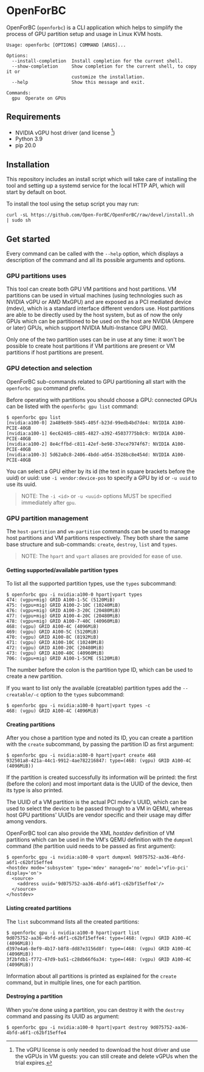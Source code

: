 # OpenForBC

OpenForBC (`openforbc`) is a CLI application which helps to simplify the process
of GPU partition setup and usage in Linux KVM hosts.

```
Usage: openforbc [OPTIONS] COMMAND [ARGS]...

Options:
  --install-completion  Install completion for the current shell.
  --show-completion     Show completion for the current shell, to copy it or
                        customize the installation.
  --help                Show this message and exit.

Commands:
  gpu  Operate on GPUs
```
## Requirements

- NVIDIA vGPU host driver (and license [^1])
- Python 3.9
- pip 20.0

[^1]: The vGPU license is only needed to download the host driver and use the
vGPUs in VM guests: you can still create and delete vGPUs when the trial
expires.

## Installation

This repository includes an install script which will take care of installing
the tool and setting up a systemd service for the local HTTP API, which will
start by default on boot.

To install the tool using the setup script you may run:

```shell
curl -sL https://github.com/Open-ForBC/OpenForBC/raw/devel/install.sh | sudo sh
```

## Get started

Every command can be called with the `--help` option, which displays a
description of the command and all its possible arguments and options.

### GPU partitions uses

This tool can create both GPU VM partitions and host partitions. VM partitions can
be used in virtual machines (using technologies such as NVIDIA vGPU or AMD
MxGPU) and are exposed as a PCI mediated device (mdev), which is a standard
interface different vendors use. Host partitions are able to be directly used by
the host system, but as of now the only GPUs which can be partitioned to be used
on the host are NVIDIA (Ampere or later) GPUs, which support NVIDIA
Multi-Instance GPU (MIG).

Only one of the two partition uses can be in use at any time: it won't be
possible to create host partitions if VM partitions are present or VM partitions
if host partitions are present.

### GPU detection and selection

OpenForBC sub-commands related to GPU partitioning all start with the `openforbc
gpu` command prefix.

Before operating with partitions you should choose a GPU: connected GPUs can be
listed with the `openforbc gpu list` command:

```
$ openforbc gpu list
[nvidia:a100-0] 2a489e89-5845-405f-b23d-99edb4bd7de4: NVIDIA A100-PCIE-40GB
[nvidia:a100-1] 6ec62485-c885-4827-a392-45037775b8c9: NVIDIA A100-PCIE-40GB
[nvidia:a100-2] 8e4cffbd-c811-42ef-be98-37ece7974f67: NVIDIA A100-PCIE-40GB
[nvidia:a100-3] 5d62a0c8-2406-4bdd-a054-3528bc8e454d: NVIDIA A100-PCIE-40GB
```

You can select a GPU either by its id (the text in square brackets before the
uuid) or uuid: use `-i vendor:device-pos` to specify a GPU by id or `-u uuid` to
use its uuid.

> NOTE: The `-i <id>` or `-u <uuid>` options MUST be specified immediately after
> `gpu`.

### GPU partition management

The `host-partition` and `vm-partition` commands can be used to manage host
partitions and VM partitions respectively. They both share the same base
structure and sub-commands: `create`, `destroy`, `list` and `types`.

> NOTE: The `hpart` and `vpart` aliases are provided for ease of use.

#### Getting supported/available partition types

To list all the supported partition types, use the `types` subcommand:

```
$ openforbc gpu -i nvidia:a100-0 hpart|vpart types
474: (vgpu+mig) GRID A100-1-5C (5120MiB)
475: (vgpu+mig) GRID A100-2-10C (10240MiB)
476: (vgpu+mig) GRID A100-3-20C (20480MiB)
477: (vgpu+mig) GRID A100-4-20C (20480MiB)
478: (vgpu+mig) GRID A100-7-40C (40960MiB)
468: (vgpu) GRID A100-4C (4096MiB)
469: (vgpu) GRID A100-5C (5120MiB)
470: (vgpu) GRID A100-8C (8192MiB)
471: (vgpu) GRID A100-10C (10240MiB)
472: (vgpu) GRID A100-20C (20480MiB)
473: (vgpu) GRID A100-40C (40960MiB)
706: (vgpu+mig) GRID A100-1-5CME (5120MiB)
```

The number before the colon is the partition type ID, which can be used to
create a new partition.

If you want to list only the available (creatable) partition types add the
`--creatable/-c` option to the `types` subcommand:

```
$ openforbc gpu -i nvidia:a100-0 hpart|vpart types -c
468: (vgpu) GRID A100-4C (4096MiB)
```

#### Creating partitions

After you chose a partition type and noted its ID, you can create a partition
with the `create` subcommand, by passing the partition ID as first argument:

```
$ openforbc gpu -i nvidia:a100-0 hpart|vpart create 468
932501a8-421a-44c1-9912-4ae782216847: type=(468: (vgpu) GRID A100-4C (4096MiB))
```

If the partition is created successfully its information will be printed: the
first (before the colon) and most important data is the UUID of the device, then
its type is also printed.

The UUID of a VM partition is the actual PCI mdev's UUID, which can be used to
select the device to be passed through to a VM in QEMU, whereas host GPU
partitions' UUIDs are vendor specific and their usage may differ among vendors.

OpenForBC tool can also provide the XML *hostdev* definition of VM partitions
which can be used in the VM's QEMU definition with the `dumpxml` command (the
partition uuid needs to be passed as first argument):

```
$ openforbc gpu -i nvidia:a100-0 vpart dumpxml 9d075752-aa36-4bfd-a6f1-c62bf15effe4
<hostdev mode='subsystem' type='mdev' managed='no' model='vfio-pci' display='on'>
  <source>
    <address uuid='9d075752-aa36-4bfd-a6f1-c62bf15effe4'/>
  </source>
</hostdev>
```

#### Listing created partitions

The `list` subcommand lists all the created partitions:

```
$ openforbc gpu -i nvidia:a100-0 hpart|vpart list
9d075752-aa36-4bfd-a6f1-c62bf15effe4: type=(468: (vgpu) GRID A100-4C (4096MiB))
d397e4a6-8ef9-4b17-b8f8-dd87e3156d8f: type=(468: (vgpu) GRID A100-4C (4096MiB))
3f2bfdb1-f772-47d9-ba51-c28db66f6a34: type=(468: (vgpu) GRID A100-4C (4096MiB))
```

Information about all partitions is printed as explained for the `create`
command, but in multiple lines, one for each partition.

#### Destroying a partition

When you're done using a partition, you can destroy it with the `destroy`
command and passing its UUID as argument:

```
$ openforbc gpu -i nvidia:a100-0 hpart|vpart destroy 9d075752-aa36-4bfd-a6f1-c62bf15effe4
```